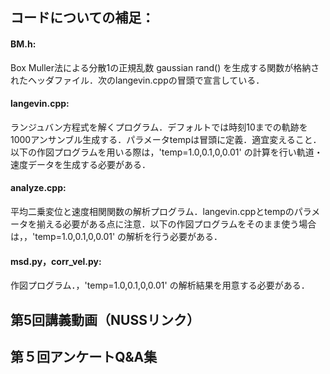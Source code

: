 ## コードについての補足：
#### BM.h:
Box Muller法による分散1の正規乱数 gaussian rand() を生成する関数が格納されたヘッダファイル．次のlangevin.cppの冒頭で宣言している．
#### langevin.cpp: 
ランジュバン方程式を解くプログラム．デフォルトでは時刻10までの軌跡を1000アンサンブル生成する．パラメータtempは冒頭に定義．適宜変えること．
以下の作図プログラムを用いる際は，'temp=1.0,0.1,0,0.01' の計算を行い軌道・速度データを生成する必要がある．

#### analyze.cpp: 
平均二乗変位と速度相関関数の解析プログラム．langevin.cppとtempのパラメータを揃える必要がある点に注意．以下の作図プログラムをそのまま使う場合は，，'temp=1.0,0.1,0,0.01' の解析を行う必要がある．

#### msd.py，corr_vel.py: 
作図プログラム．，'temp=1.0,0.1,0,0.01' の解析結果を用意する必要がある．

## 第5回講義動画（NUSSリンク） <bf>

  
## 第５回アンケートQ&A集 <bf>
